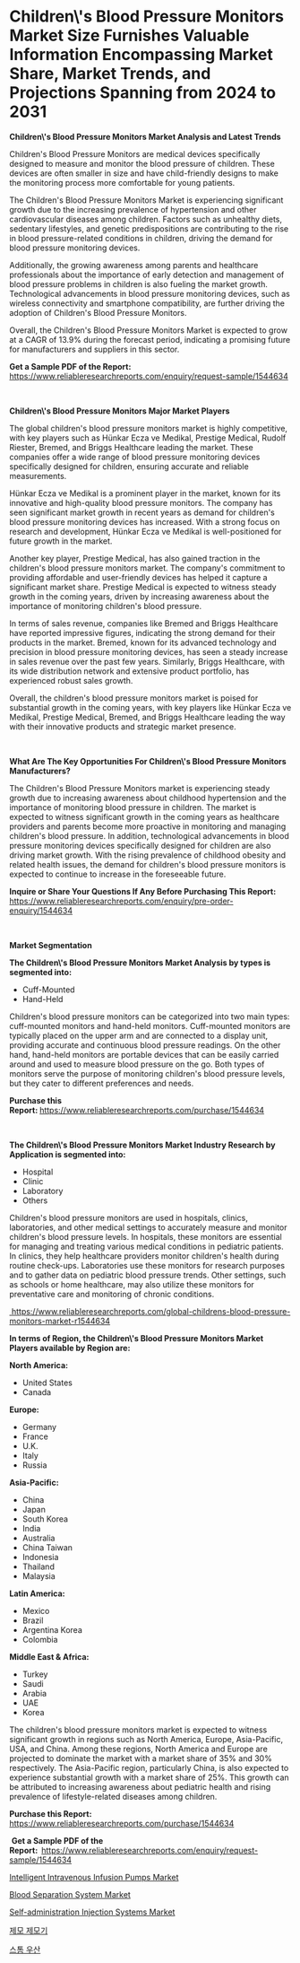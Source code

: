 <p><h1>Children\'s Blood Pressure Monitors Market Size Furnishes Valuable Information Encompassing Market Share, Market Trends, and Projections Spanning from 2024 to 2031</h1></p><p><strong>Children\'s Blood Pressure Monitors Market Analysis and Latest Trends</strong></p>
<p><p>Children's Blood Pressure Monitors are medical devices specifically designed to measure and monitor the blood pressure of children. These devices are often smaller in size and have child-friendly designs to make the monitoring process more comfortable for young patients.</p><p>The Children's Blood Pressure Monitors Market is experiencing significant growth due to the increasing prevalence of hypertension and other cardiovascular diseases among children. Factors such as unhealthy diets, sedentary lifestyles, and genetic predispositions are contributing to the rise in blood pressure-related conditions in children, driving the demand for blood pressure monitoring devices.</p><p>Additionally, the growing awareness among parents and healthcare professionals about the importance of early detection and management of blood pressure problems in children is also fueling the market growth. Technological advancements in blood pressure monitoring devices, such as wireless connectivity and smartphone compatibility, are further driving the adoption of Children's Blood Pressure Monitors.</p><p>Overall, the Children's Blood Pressure Monitors Market is expected to grow at a CAGR of 13.9% during the forecast period, indicating a promising future for manufacturers and suppliers in this sector.</p></p>
<p><strong>Get a Sample PDF of the Report:&nbsp;</strong> <a href="https://www.reliableresearchreports.com/enquiry/request-sample/1544634">https://www.reliableresearchreports.com/enquiry/request-sample/1544634</a></p>
<p>&nbsp;</p>
<p><strong>Children\'s Blood Pressure Monitors Major Market Players</strong></p>
<p><p>The global children's blood pressure monitors market is highly competitive, with key players such as Hünkar Ecza ve Medikal, Prestige Medical, Rudolf Riester, Bremed, and Briggs Healthcare leading the market. These companies offer a wide range of blood pressure monitoring devices specifically designed for children, ensuring accurate and reliable measurements.</p><p>Hünkar Ecza ve Medikal is a prominent player in the market, known for its innovative and high-quality blood pressure monitors. The company has seen significant market growth in recent years as demand for children's blood pressure monitoring devices has increased. With a strong focus on research and development, Hünkar Ecza ve Medikal is well-positioned for future growth in the market.</p><p>Another key player, Prestige Medical, has also gained traction in the children's blood pressure monitors market. The company's commitment to providing affordable and user-friendly devices has helped it capture a significant market share. Prestige Medical is expected to witness steady growth in the coming years, driven by increasing awareness about the importance of monitoring children's blood pressure.</p><p>In terms of sales revenue, companies like Bremed and Briggs Healthcare have reported impressive figures, indicating the strong demand for their products in the market. Bremed, known for its advanced technology and precision in blood pressure monitoring devices, has seen a steady increase in sales revenue over the past few years. Similarly, Briggs Healthcare, with its wide distribution network and extensive product portfolio, has experienced robust sales growth.</p><p>Overall, the children's blood pressure monitors market is poised for substantial growth in the coming years, with key players like Hünkar Ecza ve Medikal, Prestige Medical, Bremed, and Briggs Healthcare leading the way with their innovative products and strategic market presence.</p></p>
<p>&nbsp;</p>
<p><strong>What Are The Key Opportunities For Children\'s Blood Pressure Monitors Manufacturers?</strong></p>
<p><p>The Children's Blood Pressure Monitors market is experiencing steady growth due to increasing awareness about childhood hypertension and the importance of monitoring blood pressure in children. The market is expected to witness significant growth in the coming years as healthcare providers and parents become more proactive in monitoring and managing children's blood pressure. In addition, technological advancements in blood pressure monitoring devices specifically designed for children are also driving market growth. With the rising prevalence of childhood obesity and related health issues, the demand for children's blood pressure monitors is expected to continue to increase in the foreseeable future.</p></p>
<p><strong>Inquire or Share Your Questions If Any Before Purchasing This Report:</strong> <a href="https://www.reliableresearchreports.com/enquiry/pre-order-enquiry/1544634">https://www.reliableresearchreports.com/enquiry/pre-order-enquiry/1544634</a></p>
<p>&nbsp;</p>
<p><strong>Market Segmentation</strong></p>
<p><strong>The Children\'s Blood Pressure Monitors Market Analysis by types is segmented into:</strong></p>
<p><ul><li>Cuff-Mounted</li><li>Hand-Held</li></ul></p>
<p><p>Children's blood pressure monitors can be categorized into two main types: cuff-mounted monitors and hand-held monitors. Cuff-mounted monitors are typically placed on the upper arm and are connected to a display unit, providing accurate and continuous blood pressure readings. On the other hand, hand-held monitors are portable devices that can be easily carried around and used to measure blood pressure on the go. Both types of monitors serve the purpose of monitoring children's blood pressure levels, but they cater to different preferences and needs.</p></p>
<p><strong>Purchase this Report:&nbsp;</strong><a href="https://www.reliableresearchreports.com/purchase/1544634">https://www.reliableresearchreports.com/purchase/1544634</a></p>
<p>&nbsp;</p>
<p><strong>The Children\'s Blood Pressure Monitors Market Industry Research by Application is segmented into:</strong></p>
<p><ul><li>Hospital</li><li>Clinic</li><li>Laboratory</li><li>Others</li></ul></p>
<p><p>Children's blood pressure monitors are used in hospitals, clinics, laboratories, and other medical settings to accurately measure and monitor children's blood pressure levels. In hospitals, these monitors are essential for managing and treating various medical conditions in pediatric patients. In clinics, they help healthcare providers monitor children's health during routine check-ups. Laboratories use these monitors for research purposes and to gather data on pediatric blood pressure trends. Other settings, such as schools or home healthcare, may also utilize these monitors for preventative care and monitoring of chronic conditions.</p></p>
<p><a href="https://www.reliableresearchreports.com/global-childrens-blood-pressure-monitors-market-r1544634">&nbsp;https://www.reliableresearchreports.com/global-childrens-blood-pressure-monitors-market-r1544634</a></p>
<p><strong>In terms of Region, the Children\'s Blood Pressure Monitors Market Players available by Region are:</strong></p>
<p>
    <p> <strong> North America: </strong>
        <ul>
            <li>United States</li>
            <li>Canada</li>
        </ul>
        </p> 
    <p> <strong> Europe: </strong>
        <ul>
            <li>Germany</li>
            <li>France</li>
            <li>U.K.</li>
            <li>Italy</li>
            <li>Russia</li>
        </ul>
        </p> 
    <p> <strong> Asia-Pacific: </strong>
        <ul>
            <li>China</li>
            <li>Japan</li>
            <li>South Korea</li>
            <li>India</li>
            <li>Australia</li>
            <li>China Taiwan</li>
            <li>Indonesia</li>
            <li>Thailand</li>
            <li>Malaysia</li>
        </ul>
        </p> 
    <p> <strong> Latin America: </strong>
        <ul>
            <li>Mexico</li>
            <li>Brazil</li>
            <li>Argentina Korea</li>
            <li>Colombia</li>
        </ul>
        </p> 
    <p> <strong> Middle East & Africa: </strong>
        <ul>
            <li>Turkey</li>
            <li>Saudi</li>
            <li>Arabia</li>
            <li>UAE</li>
            <li>Korea</li>
        </ul>
    </p>
    </p>
<p><p>The children's blood pressure monitors market is expected to witness significant growth in regions such as North America, Europe, Asia-Pacific, USA, and China. Among these regions, North America and Europe are projected to dominate the market with a market share of 35% and 30% respectively. The Asia-Pacific region, particularly China, is also expected to experience substantial growth with a market share of 25%. This growth can be attributed to increasing awareness about pediatric health and rising prevalence of lifestyle-related diseases among children.</p></p>
<p><strong>Purchase this Report: </strong><a href="https://www.reliableresearchreports.com/purchase/1544634">https://www.reliableresearchreports.com/purchase/1544634</a></p>
<p>&nbsp;<strong>Get a Sample PDF of the Report:&nbsp;&nbsp;</strong><a href="https://www.reliableresearchreports.com/enquiry/request-sample/1544634">https://www.reliableresearchreports.com/enquiry/request-sample/1544634</a></p>
<p><strong></strong></p>
<p><p><a href="https://github.com/eeenafisainka/Market-Research-Report-List-1/blob/main/intelligent-intravenous-infusion-pumps-market.md">Intelligent Intravenous Infusion Pumps Market</a></p><p><a href="https://github.com/liliskanaya73/Market-Research-Report-List-1/blob/main/blood-separation-system-market.md">Blood Separation System Market</a></p><p><a href="https://github.com/mzurpwxu46/Market-Research-Report-List-1/blob/main/self-administration-injection-systems-market.md">Self-administration Injection Systems Market</a></p><p><a href="https://github.com/bvubpqd5241630/Market-Research-Report-List-3/blob/main/821339076176.md">제모 제모기</a></p><p><a href="https://github.com/khytkeqagplkzqvh/Market-Research-Report-List-3/blob/main/817204976177.md">스톰 우산</a></p></p>